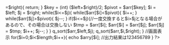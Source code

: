 

<?php
// quick sort
$arry = array(9,2,8,3,7,4,6,5,1);
$length = count($arry);

q_sort($arry,0,$length-1);

function q_sort(&$arr,$left,$right){
  if($left>=$right){
    return;
  }
  $key = (int) ($left+$right)/2;
  $pivot = $arr[$key];
  $i = $left;
  $j = $right;

  while($i<=$j){
  
    while($arr[$i]<$pivot){
      $i++;
    }
  
    while($arr[$j]>$pivot){
      $j--;
    }
  
    if($i<=$j){//一度交換すると$i>$jとなる場合があるので、その場合は交換しない
      $tmp = $arr[$i];
      $arr[$i] = $arr[$j];
      $arr[$j] = $tmp;
      $i++;
      $j--;
    }
  
  }
  
  q_sort($arr,$left,$j);
  q_sort($arr,$i,$right);
}

//画面表示
for($i=0;$i<$length;$i++){
  echo $arry[$i];
  //出力結果は123456789
}
?>
